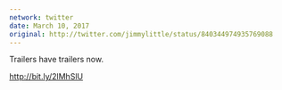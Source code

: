```yaml
---
network: twitter
date: March 10, 2017
original: http://twitter.com/jimmylittle/status/840344974935769088
---
```


Trailers have trailers now. 

<a href="http://bit.ly/2lMhSlU">http://bit.ly/2lMhSlU</a>